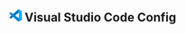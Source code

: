 ## <img src="./vscode-icon/vscode.svg" alt="vscode-icon" style="width: 22px; height: 22px;"/> Visual Studio Code Config
